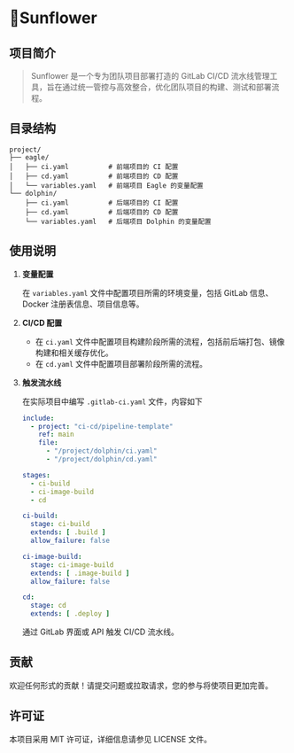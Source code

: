# 🌻Sunflower

## 项目简介

> Sunflower 是一个专为团队项目部署打造的 GitLab CI/CD 流水线管理工具，旨在通过统一管控与高效整合，优化团队项目的构建、测试和部署流程。

## 目录结构

```
project/
├── eagle/
│   ├── ci.yaml          # 前端项目的 CI 配置
│   ├── cd.yaml          # 前端项目的 CD 配置
│   └── variables.yaml   # 前端项目 Eagle 的变量配置
└── dolphin/
    ├── ci.yaml          # 后端项目的 CI 配置
    ├── cd.yaml          # 后端项目的 CD 配置
    └── variables.yaml   # 后端项目 Dolphin 的变量配置
```

## 使用说明

1. **变量配置**

   在 `variables.yaml` 文件中配置项目所需的环境变量，包括 GitLab 信息、Docker 注册表信息、项目信息等。

2. **CI/CD 配置**

    - 在 `ci.yaml` 文件中配置项目构建阶段所需的流程，包括前后端打包、镜像构建和相关缓存优化。
    - 在 `cd.yaml` 文件中配置项目部署阶段所需的流程。

3. **触发流水线**

   在实际项目中编写 `.gitlab-ci.yaml` 文件，内容如下

   ```yaml
   include:
     - project: "ci-cd/pipeline-template"
       ref: main
       file:
         - "/project/dolphin/ci.yaml"
         - "/project/dolphin/cd.yaml"
   
   stages:
     - ci-build
     - ci-image-build
     - cd
   
   ci-build:
     stage: ci-build
     extends: [ .build ]
     allow_failure: false
   
   ci-image-build:
     stage: ci-image-build
     extends: [ .image-build ]
     allow_failure: false
   
   cd:
     stage: cd
     extends: [ .deploy ]
   ```

   通过 GitLab 界面或 API 触发 CI/CD 流水线。

## 贡献

欢迎任何形式的贡献！请提交问题或拉取请求，您的参与将使项目更加完善。

## 许可证

本项目采用 MIT 许可证，详细信息请参见 LICENSE 文件。

